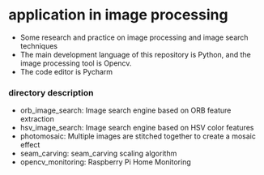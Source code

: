 # application in image processing

* Some research and practice on image processing and image search techniques
* The main development language of this repository is Python, and the image processing tool is Opencv.
* The code editor is Pycharm

### directory description
* orb_image_search: Image search engine based on ORB feature extraction
* hsv_image_search: Image search engine based on HSV color features
* photomosaic: Multiple images are stitched together to create a mosaic effect
* seam_carving: seam_carving scaling algorithm
* opencv_monitoring: Raspberry Pi Home Monitoring
